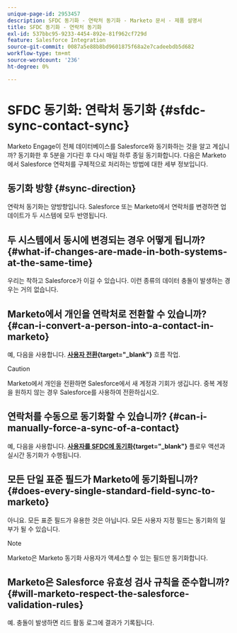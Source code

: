 ```yaml
---
unique-page-id: 2953457
description: SFDC 동기화 - 연락처 동기화 - Marketo 문서 - 제품 설명서
title: SFDC 동기화 - 연락처 동기화
exl-id: 537bbc95-9233-4454-892e-81f962cf729d
feature: Salesforce Integration
source-git-commit: 0087a5e88b8bd9601875f68a2e7cadeebdb5d682
workflow-type: tm+mt
source-wordcount: '236'
ht-degree: 0%

---
```


# SFDC 동기화: 연락처 동기화 {#sfdc-sync-contact-sync}

Marketo Engage이 전체 데이터베이스를 Salesforce와 동기화하는 것을 알고 계십니까? 동기화한 후 5분을 기다린 후 다시 매일 하루 종일 동기화합니다. 다음은 Marketo에서 Salesforce 연락처를 구체적으로 처리하는 방법에 대한 세부 정보입니다.

## 동기화 방향 {#sync-direction}

연락처 동기화는 양방향입니다. Salesforce 또는 Marketo에서 연락처를 변경하면 업데이트가 두 시스템에 모두 반영됩니다.

## 두 시스템에서 동시에 변경되는 경우 어떻게 됩니까? {#what-if-changes-are-made-in-both-systems-at-the-same-time}

우리는 착하고 Salesforce가 이길 수 있습니다. 이런 종류의 데이터 충돌이 발생하는 경우는 거의 없습니다.

## Marketo에서 개인을 연락처로 전환할 수 있습니까? {#can-i-convert-a-person-into-a-contact-in-marketo}

예, 다음을 사용합니다. **[사용자 전환](/help/marketo/product-docs/core-marketo-concepts/smart-campaigns/flow-actions/convert-person.md){target="_blank"}** 흐름 작업.

>[!CAUTION]
>
>Marketo에서 개인을 전환하면 Salesforce에서 새 계정과 기회가 생깁니다. 중복 계정을 원하지 않는 경우 Salesforce를 사용하여 전환하십시오.

## 연락처를 수동으로 동기화할 수 있습니까? {#can-i-manually-force-a-sync-of-a-contact}

예, 다음을 사용합니다. **[사용자를 SFDC에 동기화](/help/marketo/product-docs/core-marketo-concepts/smart-campaigns/salesforce-flow-actions/sync-person-to-sfdc.md){target="_blank"}** 플로우 액션과 실시간 동기화가 수행됩니다.

## 모든 단일 표준 필드가 Marketo에 동기화됩니까? {#does-every-single-standard-field-sync-to-marketo}

아니요. 모든 표준 필드가 유용한 것은 아닙니다. 모든 사용자 지정 필드는 동기화의 일부가 될 수 있습니다.

>[!NOTE]
>
>Marketo은 Marketo 동기화 사용자가 액세스할 수 있는 필드만 동기화합니다.

## Marketo은 Salesforce 유효성 검사 규칙을 준수합니까? {#will-marketo-respect-the-salesforce-validation-rules}

예. 충돌이 발생하면 리드 활동 로그에 결과가 기록됩니다.
